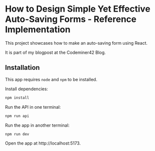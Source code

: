 # How to Design Simple Yet Effective Auto-Saving Forms - Reference Implementation

This project showcases how to make an auto-saving form using React.

It is part of my blogpost at the Codeminer42 Blog.

## Installation

This app requires `node` and `npm` to be installed.

Install dependencies:

```sh
npm install
```

Run the API in one terminal:

```sh
npm run api
```

Run the app in another terminal:

```sh
npm run dev
```

Open the app at http://localhost:5173.
